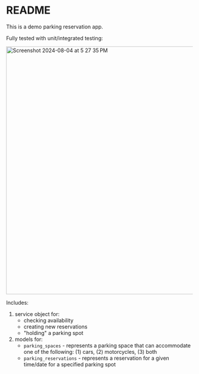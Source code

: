 # README

This is a demo parking reservation app.

Fully tested with unit/integrated testing:


<img width="670" alt="Screenshot 2024-08-04 at 5 27 35 PM" src="https://github.com/user-attachments/assets/317a1f21-5d7b-400c-bffe-ea60fb4f5595">

Includes:
1. service object for:
    - checking availability
    - creating new reservations
    - "holding" a parking spot
2. models for:
    - `parking_spaces` - represents a parking space that can accommodate one of the following: (1) cars, (2) motorcycles, (3) both
    - `parking_reservations` - represents a reservation for a given time/date for a specified parking spot
